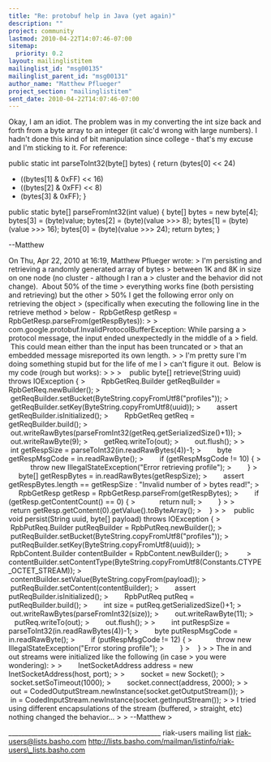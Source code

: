```yaml
---
title: "Re: protobuf help in Java (yet again)"
description: ""
project: community
lastmod: 2010-04-22T14:07:46-07:00
sitemap:
  priority: 0.2
layout: mailinglistitem
mailinglist_id: "msg00135"
mailinglist_parent_id: "msg00131"
author_name: "Matthew Pflueger"
project_section: "mailinglistitem"
sent_date: 2010-04-22T14:07:46-07:00
---
```



Okay, I am an idiot. The problem was in my converting the int size
back and forth from a byte array to an integer (it calc'd wrong with
large numbers). I hadn't done this kind of bit manipulation since
college - that's my excuse and I'm sticking to it. For reference:

public static int parseToInt32(byte[] bytes) {
 return (bytes[0] &lt;&lt; 24)
 + ((bytes[1] & 0xFF) &lt;&lt; 16)
 + ((bytes[2] & 0xFF) &lt;&lt; 8)
 + (bytes[3] & 0xFF);
 }

 public static byte[] parseFromInt32(int value) {
 byte[] bytes = new byte[4];
 bytes[3] = (byte)value;
 bytes[2] = (byte)(value &gt;&gt;&gt; 8);
 bytes[1] = (byte)(value &gt;&gt;&gt; 16);
 bytes[0] = (byte)(value &gt;&gt;&gt; 24);
 return bytes;
 }


--Matthew



On Thu, Apr 22, 2010 at 16:19, Matthew Pflueger
 wrote:
&gt; I'm persisting and retrieving a randomly generated array of bytes
&gt; between 1K and 8K in size on one node (no cluster - although I ran a
&gt; cluster and the behavior did not change).  About 50% of the time
&gt; everything works fine (both persisting and retrieving) but the other
&gt; 50% I get the following error only on retrieving the object
&gt; (specifically when executing the following line in the retrieve method
&gt; below -  RpbGetResp getResp = RpbGetResp.parseFrom(getRespBytes)):
&gt;
&gt; com.google.protobuf.InvalidProtocolBufferException: While parsing a
&gt; protocol message, the input ended unexpectedly in the middle of a
&gt; field.  This could mean either than the input has been truncated or
&gt; that an embedded message misreported its own length.
&gt;
&gt; I'm pretty sure I'm doing something stupid but for the life of me I
&gt; can't figure it out.  Below is my code (rough but works):
&gt;
&gt;
&gt;    public byte[] retrieve(String uuid) throws IOException {
&gt;        RpbGetReq.Builder getReqBuilder = RpbGetReq.newBuilder();
&gt;        getReqBuilder.setBucket(ByteString.copyFromUtf8("profiles"));
&gt;        getReqBuilder.setKey(ByteString.copyFromUtf8(uuid));
&gt;        assert getReqBuilder.isInitialized();
&gt;        RpbGetReq getReq = getReqBuilder.build();
&gt;        out.writeRawBytes(parseFromInt32(getReq.getSerializedSize()+1));
&gt;        out.writeRawByte(9);
&gt;        getReq.writeTo(out);
&gt;        out.flush();
&gt;
&gt;        int getRespSize = parseToInt32(in.readRawBytes(4))-1;
&gt;        byte getRespMsgCode = in.readRawByte();
&gt;        if (getRespMsgCode != 10) {
&gt;            throw new IllegalStateException("Error retrieving profile");
&gt;        }
&gt;        byte[] getRespBytes = in.readRawBytes(getRespSize);
&gt;        assert getRespBytes.length == getRespSize : "Invalid number of
&gt; bytes read!";
&gt;        RpbGetResp getResp = RpbGetResp.parseFrom(getRespBytes);
&gt;        if (getResp.getContentCount() == 0) {
&gt;            return null;
&gt;        }
&gt;
&gt;        return getResp.getContent(0).getValue().toByteArray();
&gt;    }
&gt;
&gt;    public void persist(String uuid, byte[] payload) throws IOException {
&gt;        RpbPutReq.Builder putReqBuilder = RpbPutReq.newBuilder();
&gt;        putReqBuilder.setBucket(ByteString.copyFromUtf8("profiles"));
&gt;        putReqBuilder.setKey(ByteString.copyFromUtf8(uuid));
&gt;        RpbContent.Builder contentBuilder = RpbContent.newBuilder();
&gt;        
&gt; contentBuilder.setContentType(ByteString.copyFromUtf8(Constants.CTYPE\_OCTET\_STREAM));
&gt;        contentBuilder.setValue(ByteString.copyFrom(payload));
&gt;        putReqBuilder.setContent(contentBuilder);
&gt;        assert putReqBuilder.isInitialized();
&gt;        RpbPutReq putReq = putReqBuilder.build();
&gt;        int size = putReq.getSerializedSize()+1;
&gt;        out.writeRawBytes(parseFromInt32(size));
&gt;        out.writeRawByte(11);
&gt;        putReq.writeTo(out);
&gt;        out.flush();
&gt;
&gt;        int putRespSize = parseToInt32(in.readRawBytes(4))-1;
&gt;        byte putRespMsgCode = in.readRawByte();
&gt;        if (putRespMsgCode != 12) {
&gt;            throw new IllegalStateException("Error storing profile");
&gt;        }
&gt;    }
&gt;
&gt; The in and out streams were initialized like the following (in case
&gt; you were wondering):
&gt;
&gt;        InetSocketAddress address = new InetSocketAddress(host, port);
&gt;
&gt;        socket = new Socket();
&gt;        socket.setSoTimeout(1000);
&gt;        socket.connect(address, 2000);
&gt;
&gt;        out = CodedOutputStream.newInstance(socket.getOutputStream());
&gt;        in = CodedInputStream.newInstance(socket.getInputStream());
&gt;
&gt; I tried using different encapsulations of the stream (buffered,
&gt; straight, etc) nothing changed the behavior...
&gt;
&gt; --Matthew
&gt;

\_\_\_\_\_\_\_\_\_\_\_\_\_\_\_\_\_\_\_\_\_\_\_\_\_\_\_\_\_\_\_\_\_\_\_\_\_\_\_\_\_\_\_\_\_\_\_
riak-users mailing list
riak-users@lists.basho.com
http://lists.basho.com/mailman/listinfo/riak-users\_lists.basho.com

